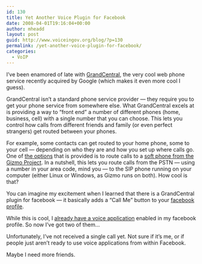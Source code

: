 ```yaml
---
id: 130
title: Yet Another Voice Plugin for Facebook
date: 2008-04-01T19:16:04+00:00
author: mheadd
layout: post
guid: http://www.voiceingov.org/blog/?p=130
permalink: /yet-another-voice-plugin-for-facebook/
categories:
  - VoIP
---
```

I&#8217;ve been enamored of late with [GrandCentral](http://www.grandcentral.com/), the very cool web phone service recently acquired by Google (which makes it even more cool I guess).

GrandCentral isn&#8217;t a standard phone service provider &#8212; they require you to get your phone service from somewhere else. What GrandCentral excels at is providing a way to &#8220;front end&#8221; a number of different phones (home, business, cell) with a single number that you can choose. This lets you control how calls from different friends and family (or even perfect strangers) get routed between your phones.

For example, some contacts can get routed to your home phone, some to your cell &#8212; depending on who they are and how you set up where calls go. One of [the options](http://www.grandcentral.com/support/howitworks/) that is provided is to route calls to a [soft phone from the Gizmo Project](http://www.grandcentral.com/howitworks/gizmo). In a nutshell, this lets you route calls from the PSTN &#8212; using a number in your area code, mind you &#8212; to the SIP phone running on your computer (either Linux or Windows, as Gizmo runs on both). How cool is that?

You can imagine my excitement when I learned that there is a GrandCentral plugin for facebook &#8212; it basically adds a &#8220;Call Me&#8221; button to your [facebook profile](http://www.facebook.com/profile.php?id=527353413).

While this is cool, I [already have a voice application](http://pulverblog.pulver.com/archives/007455.html) enabled in my facebook profile. So now I&#8217;ve got two of them&#8230;

Unfortunately, I&#8217;ve not received a single call yet. Not sure if it&#8217;s me, or if people just aren&#8217;t ready to use voice applications from within Facebook.

Maybe I need more friends.